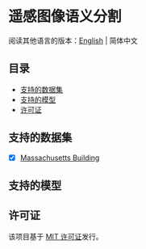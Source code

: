 # 遥感图像语义分割

阅读其他语言的版本：[English](README.md) | 简体中文

## 目录

- [支持的数据集](#supported-datasets)
- [支持的模型](#supported-models)
- [许可证](#license)

## <a name="supported-datasets"></a> 支持的数据集

- [x] [Massachusetts Building](datas/massachusetts_building.py)

## <a name="supported-models"></a> 支持的模型

## <a name="license"></a> 许可证

该项目基于 [MIT 许可证](LICENSE)发行。
